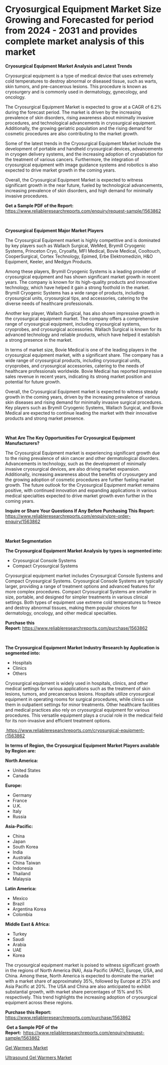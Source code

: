 <p><h1>Cryosurgical Equipment Market Size Growing and Forecasted for period from 2024 - 2031 and provides complete market analysis of this market</h1></p><p><strong>Cryosurgical Equipment Market Analysis and Latest Trends</strong></p>
<p><p>Cryosurgical equipment is a type of medical device that uses extremely cold temperatures to destroy abnormal or diseased tissue, such as warts, skin tumors, and pre-cancerous lesions. This procedure is known as cryosurgery and is commonly used in dermatology, gynecology, and oncology.</p><p>The Cryosurgical Equipment Market is expected to grow at a CAGR of 6.2% during the forecast period. The market is driven by the increasing prevalence of skin disorders, rising awareness about minimally invasive procedures, and technological advancements in cryosurgical equipment. Additionally, the growing geriatric population and the rising demand for cosmetic procedures are also contributing to the market growth.</p><p>Some of the latest trends in the Cryosurgical Equipment Market include the development of portable and handheld cryosurgical devices, advancements in cryogen delivery systems, and the increasing adoption of cryoablation for the treatment of various cancers. Furthermore, the integration of cryosurgical equipment with image guidance systems and robotics is also expected to drive market growth in the coming years.</p><p>Overall, the Cryosurgical Equipment Market is expected to witness significant growth in the near future, fueled by technological advancements, increasing prevalence of skin disorders, and high demand for minimally invasive procedures.</p></p>
<p><strong>Get a Sample PDF of the Report:&nbsp;</strong> <a href="https://www.reliableresearchreports.com/enquiry/request-sample/1563862">https://www.reliableresearchreports.com/enquiry/request-sample/1563862</a></p>
<p>&nbsp;</p>
<p><strong>Cryosurgical Equipment Major Market Players</strong></p>
<p><p>The Cryosurgical Equipment market is highly competitive and is dominated by key players such as Wallach Surgical, WeMed, Brymill Cryogenic Systems, Princeton Cryo, Cryoalfa, MFI Medical, Bovie Medical, Cooltouch, CooperSurgical, Cortex Technology, Epimed, Erbe Elektromedizin, H&O Equipment, Keeler, and Medgyn Products. </p><p>Among these players, Brymill Cryogenic Systems is a leading provider of cryosurgical equipment and has shown significant market growth in recent years. The company is known for its high-quality products and innovative technology, which have helped it gain a strong foothold in the market. Brymill Cryogenic Systems has a wide range of products, including cryosurgical units, cryosurgical tips, and accessories, catering to the diverse needs of healthcare professionals.</p><p>Another key player, Wallach Surgical, has also shown impressive growth in the cryosurgical equipment market. The company offers a comprehensive range of cryosurgical equipment, including cryosurgical systems, cryoprobes, and cryosurgical accessories. Wallach Surgical is known for its advanced technology and reliable products, which have helped it establish a strong presence in the market.</p><p>In terms of market size, Bovie Medical is one of the leading players in the cryosurgical equipment market, with a significant share. The company has a wide range of cryosurgical products, including cryosurgical units, cryoprobes, and cryosurgical accessories, catering to the needs of healthcare professionals worldwide. Bovie Medical has reported impressive sales revenue in recent years, indicating its strong market position and potential for future growth.</p><p>Overall, the Cryosurgical Equipment market is expected to witness steady growth in the coming years, driven by the increasing prevalence of various skin diseases and rising demand for minimally invasive surgical procedures. Key players such as Brymill Cryogenic Systems, Wallach Surgical, and Bovie Medical are expected to continue leading the market with their innovative products and strong market presence.</p></p>
<p>&nbsp;</p>
<p><strong>What Are The Key Opportunities For Cryosurgical Equipment Manufacturers?</strong></p>
<p><p>The Cryosurgical Equipment market is experiencing significant growth due to the rising prevalence of skin cancer and other dermatological disorders. Advancements in technology, such as the development of minimally invasive cryosurgical devices, are also driving market expansion. Additionally, increasing awareness about the benefits of cryosurgery and the growing adoption of cosmetic procedures are further fueling market growth. The future outlook for the Cryosurgical Equipment market remains positive, with continued innovation and expanding applications in various medical specialties expected to drive market growth even further in the coming years.</p></p>
<p><strong>Inquire or Share Your Questions If Any Before Purchasing This Report:</strong> <a href="https://www.reliableresearchreports.com/enquiry/pre-order-enquiry/1563862">https://www.reliableresearchreports.com/enquiry/pre-order-enquiry/1563862</a></p>
<p>&nbsp;</p>
<p><strong>Market Segmentation</strong></p>
<p><strong>The Cryosurgical Equipment Market Analysis by types is segmented into:</strong></p>
<p><ul><li>Cryosurgical Console Systems</li><li>Compact Cryosurgical Systems</li></ul></p>
<p><p>Cryosurgical equipment market includes Cryosurgical Console Systems and Compact Cryosurgical Systems. Cryosurgical Console Systems are typically larger, providing a range of treatment options and advanced features for more complex procedures. Compact Cryosurgical Systems are smaller in size, portable, and designed for simpler treatments in various clinical settings. Both types of equipment use extreme cold temperatures to freeze and destroy abnormal tissues, making them popular choices for dermatology, oncology, and other medical specialties.</p></p>
<p><strong>Purchase this Report:&nbsp;</strong><a href="https://www.reliableresearchreports.com/purchase/1563862">https://www.reliableresearchreports.com/purchase/1563862</a></p>
<p>&nbsp;</p>
<p><strong>The Cryosurgical Equipment Market Industry Research by Application is segmented into:</strong></p>
<p><ul><li>Hospitals</li><li>Clinics</li><li>Others</li></ul></p>
<p><p>Cryosurgical equipment is widely used in hospitals, clinics, and other medical settings for various applications such as the treatment of skin lesions, tumors, and precancerous lesions. Hospitals utilize cryosurgical equipment in operating rooms for surgical procedures, while clinics use them in outpatient settings for minor treatments. Other healthcare facilities and medical practices also rely on cryosurgical equipment for various procedures. This versatile equipment plays a crucial role in the medical field for its non-invasive and efficient treatment options.</p></p>
<p><a href="https://www.reliableresearchreports.com/cryosurgical-equipment-r1563862">&nbsp;https://www.reliableresearchreports.com/cryosurgical-equipment-r1563862</a></p>
<p><strong>In terms of Region, the Cryosurgical Equipment Market Players available by Region are:</strong></p>
<p>
    <p> <strong> North America: </strong>
        <ul>
            <li>United States</li>
            <li>Canada</li>
        </ul>
        </p> 
    <p> <strong> Europe: </strong>
        <ul>
            <li>Germany</li>
            <li>France</li>
            <li>U.K.</li>
            <li>Italy</li>
            <li>Russia</li>
        </ul>
        </p> 
    <p> <strong> Asia-Pacific: </strong>
        <ul>
            <li>China</li>
            <li>Japan</li>
            <li>South Korea</li>
            <li>India</li>
            <li>Australia</li>
            <li>China Taiwan</li>
            <li>Indonesia</li>
            <li>Thailand</li>
            <li>Malaysia</li>
        </ul>
        </p> 
    <p> <strong> Latin America: </strong>
        <ul>
            <li>Mexico</li>
            <li>Brazil</li>
            <li>Argentina Korea</li>
            <li>Colombia</li>
        </ul>
        </p> 
    <p> <strong> Middle East & Africa: </strong>
        <ul>
            <li>Turkey</li>
            <li>Saudi</li>
            <li>Arabia</li>
            <li>UAE</li>
            <li>Korea</li>
        </ul>
    </p>
    </p>
<p><p>The cryosurgical equipment market is poised to witness significant growth in the regions of North America (NA), Asia Pacific (APAC), Europe, USA, and China. Among these, North America is expected to dominate the market with a market share of approximately 35%, followed by Europe at 25% and Asia Pacific at 20%. The USA and China are also anticipated to exhibit substantial growth, with market share percentages of 15% and 5% respectively. This trend highlights the increasing adoption of cryosurgical equipment across these regions.</p></p>
<p><strong>Purchase this Report: </strong><a href="https://www.reliableresearchreports.com/purchase/1563862">https://www.reliableresearchreports.com/purchase/1563862</a></p>
<p>&nbsp;<strong>Get a Sample PDF of the Report:&nbsp;&nbsp;</strong><a href="https://www.reliableresearchreports.com/enquiry/request-sample/1563862">https://www.reliableresearchreports.com/enquiry/request-sample/1563862</a></p>
<p><strong></strong></p>
<p><p><a href="https://github.com/brenzgnarento/Market-Research-Report-List-2/blob/main/gel-warmers-market.md">Gel Warmers Market</a></p><p><a href="https://github.com/MyrtisWest1/Market-Research-Report-List-1/blob/main/ultrasound-gel-warmers-market.md">Ultrasound Gel Warmers Market</a></p></p>
